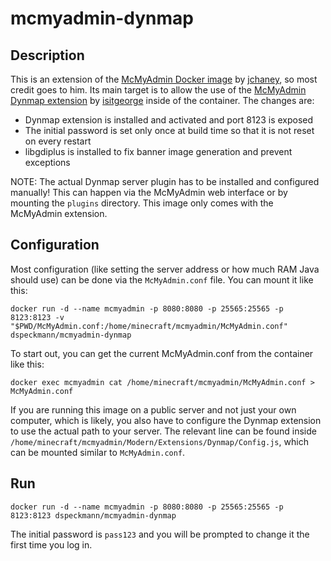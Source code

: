 # mcmyadmin-dynmap

## Description

This is an extension of the [McMyAdmin Docker image](https://hub.docker.com/r/jchaney/mcmyadmin/) by [jchaney](https://hub.docker.com/r/jchaney), so most credit goes to him. Its main target is to allow the use of the [McMyAdmin Dynmap extension](https://github.com/isitgeorge/McMyAdmin-Extension-Dynmap) by [isitgeorge](https://github.com/isitgeorge) inside of the container. The changes are:

- Dynmap extension is installed and activated and port 8123 is exposed
- The initial password is set only once at build time so that it is not reset on every restart
- libgdiplus is installed to fix banner image generation and prevent exceptions

NOTE: The actual Dynmap server plugin has to be installed and configured manually! This can happen via the McMyAdmin web interface or by mounting the `plugins` directory. This image only comes with the McMyAdmin extension.

## Configuration

Most configuration (like setting the server address or how much RAM Java should use) can be done via the `McMyAdmin.conf` file. You can mount it like this:

`docker run -d --name mcmyadmin -p 8080:8080 -p 25565:25565 -p 8123:8123 -v "$PWD/McMyAdmin.conf:/home/minecraft/mcmyadmin/McMyAdmin.conf" dspeckmann/mcmyadmin-dynmap`

To start out, you can get the current McMyAdmin.conf from the container like this:

`docker exec mcmyadmin cat /home/minecraft/mcmyadmin/McMyAdmin.conf > McMyAdmin.conf`

If you are running this image on a public server and not just your own computer, which is likely, you also have to configure the Dynmap extension to use the actual path to your server. The relevant line can be found inside `/home/minecraft/mcmyadmin/Modern/Extensions/Dynmap/Config.js`, which can be mounted similar to `McMyAdmin.conf`.

## Run

`docker run -d --name mcmyadmin -p 8080:8080 -p 25565:25565 -p 8123:8123 dspeckmann/mcmyadmin-dynmap`

The initial password is `pass123` and you will be prompted to change it the first time you log in.

